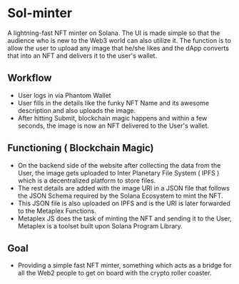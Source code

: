 # Sol-minter 

A lightning-fast NFT minter on Solana. The UI is made simple so that the audience who is new to the Web3 world can also utilize it.
The function is to allow the user to upload any image that he/she likes and the dApp converts that into an NFT and delivers it to the user's wallet. 

## Workflow
- User logs in via Phantom Wallet 
- User fills in the details like the funky NFT Name and its awesome description and also uploads the image. 
- After hitting Submit, blockchain magic happens and within a few seconds, the image is now an NFT delivered to the User's wallet. 

## Functioning ( Blockchain Magic)

- On the backend side of the website after collecting the data from the User, the image gets uploaded to Inter Planetary File System ( IPFS ) which is a decentralized platform to store files. 
- The rest details are added with the image URI in a JSON file that follows the JSON Schema required by the Solana Ecosystem to mint the NFT. 
- This JSON file is also uploaded on IPFS and is the URI is later forwarded to the Metaplex Functions. 
- Metaplex JS does the task of minting the NFT and sending it to the User, Metaplex is a toolset built upon Solana Program Library. 


## Goal

- Providing a simple fast NFT minter, something which acts as a bridge for all the Web2 people to get on board with the crypto roller coaster. 
 
